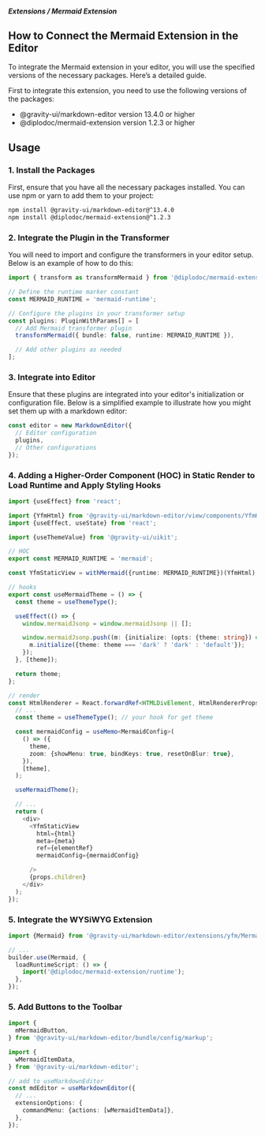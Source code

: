 ##### Extensions / Mermaid Extension

## How to Connect the Mermaid Extension in the Editor

To integrate the Mermaid extension in your editor, you will use the specified versions of the necessary packages. Here’s a detailed guide.

First to integrate this extension, you need to use the following versions of the packages:

- @gravity-ui/markdown-editor version 13.4.0 or higher
- @diplodoc/mermaid-extension version 1.2.3 or higher

## Usage

### 1. Install the Packages

First, ensure that you have all the necessary packages installed. You can use npm or yarn to add them to your project:

```bash
npm install @gravity-ui/markdown-editor@^13.4.0
npm install @diplodoc/mermaid-extension@^1.2.3
```


### 2. Integrate the Plugin in the Transformer

You will need to import and configure the transformers in your editor setup. Below is an example of how to do this:

```typescript
import { transform as transformMermaid } from '@diplodoc/mermaid-extension';

// Define the runtime marker constant
const MERMAID_RUNTIME = 'mermaid-runtime';

// Configure the plugins in your transformer setup
const plugins: PluginWithParams[] = [
  // Add Mermaid transformer plugin
  transformMermaid({ bundle: false, runtime: MERMAID_RUNTIME }),

  // Add other plugins as needed
];
```

### 3. Integrate into Editor

Ensure that these plugins are integrated into your editor's initialization or configuration file. Below is a simplified example to illustrate how you might set them up with a markdown editor:

```ts
const editor = new MarkdownEditor({
  // Editor configuration
  plugins,
  // Other configurations
});
```

### 4. Adding a Higher-Order Component (HOC) in Static Render to Load Runtime and Apply Styling Hooks

```ts
import {useEffect} from 'react';

import {YfmHtml} from '@gravity-ui/markdown-editor/view/components/YfmHtml';
import {useEffect, useState} from 'react';

import {useThemeValue} from '@gravity-ui/uikit';

// HOC
export const MERMAID_RUNTIME = 'mermaid';

const YfmStaticView = withMermaid({runtime: MERMAID_RUNTIME})(YfmHtml);

// hooks
export const useMermaidTheme = () => {
  const theme = useThemeType();

  useEffect(() => {
    window.mermaidJsonp = window.mermaidJsonp || [];

    window.mermaidJsonp.push((m: {initialize: (opts: {theme: string}) => void}) => {
      m.initialize({theme: theme === 'dark' ? 'dark' : 'default'});
    });
  }, [theme]);

  return theme;
};

// render
const HtmlRenderer = React.forwardRef<HTMLDivElement, HtmlRendererProps>((props, ref) => {
  // ...
  const theme = useThemeType(); // your hook for get theme

  const mermaidConfig = useMemo<MermaidConfig>(
    () => ({
      theme,
      zoom: {showMenu: true, bindKeys: true, resetOnBlur: true},
    }),
    [theme],
  );

  useMermaidTheme();

  // ...
  return (
    <div>
      <YfmStaticView
        html={html}
        meta={meta}
        ref={elementRef}
        mermaidConfig={mermaidConfig}

      />
      {props.children}
    </div>
  );
});

```


### 5. Integrate the WYSiWYG Extension

```ts
import {Mermaid} from '@gravity-ui/markdown-editor/extensions/yfm/Mermaid';

// ...
builder.use(Mermaid, {
  loadRuntimeScript: () => {
    import('@diplodoc/mermaid-extension/runtime');
  },
});
```

### 5. Add Buttons to the Toolbar

```ts
import {
  mMermaidButton,
} from '@gravity-ui/markdown-editor/bundle/config/markup';

import {
  wMermaidItemData,
} from '@gravity-ui/markdown-editor';

// add to useMarkdownEditor
const mdEditor = useMarkdownEditor({
  // ...
  extensionOptions: {
    commandMenu: {actions: [wMermaidItemData]},
  },
});

```

